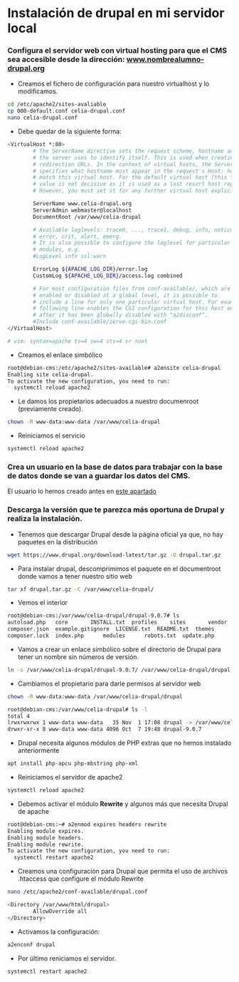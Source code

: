 # Instalación de drupal en mi servidor local

### Configura el servidor web con virtual hosting para que el CMS sea accesible desde la dirección: www.nombrealumno-drupal.org

* Creamos el fichero de configuración para nuestro virtualhost y lo modificamos.

```sh
cd /etc/apache2/sites-avaliable
cp 000-default.conf celia-drupal.conf
nano celia-drupal.conf 
```
* Debe quedar de la siguiente forma:

```sh
<VirtualHost *:80>
        # The ServerName directive sets the request scheme, hostname and port that
        # the server uses to identify itself. This is used when creating
        # redirection URLs. In the context of virtual hosts, the ServerName
        # specifies what hostname must appear in the request's Host: header to
        # match this virtual host. For the default virtual host (this file) this
        # value is not decisive as it is used as a last resort host regardless.
        # However, you must set it for any further virtual host explicitly.

        ServerName www.celia-drupal.org
        ServerAdmin webmaster@localhost
        DocumentRoot /var/www/celia-drupal

        # Available loglevels: trace8, ..., trace1, debug, info, notice, warn,
        # error, crit, alert, emerg.
        # It is also possible to configure the loglevel for particular
        # modules, e.g.
        #LogLevel info ssl:warn

        ErrorLog ${APACHE_LOG_DIR}/error.log
        CustomLog ${APACHE_LOG_DIR}/access.log combined

        # For most configuration files from conf-available/, which are
        # enabled or disabled at a global level, it is possible to
        # include a line for only one particular virtual host. For example the
        # following line enables the CGI configuration for this host only
        # after it has been globally disabled with "a2disconf".
        #Include conf-available/serve-cgi-bin.conf
</VirtualHost>

# vim: syntax=apache ts=4 sw=4 sts=4 sr noet
```

* Creamos el enlace simbólico

```sh
root@debian-cms:/etc/apache2/sites-available# a2ensite celia-drupal
Enabling site celia-drupal.
To activate the new configuration, you need to run:
  systemctl reload apache2
```

* Le damos los propietarios adecuados a nuestro documenroot (previamente creado).

```sh
chown -R www-data:www-data /var/www/celia-drupal
```

* Reiniciamos el servicio

```sh
systemctl reload apache2
```

### Crea un usuario en la base de datos para trabajar con la base de datos donde se van a guardar los datos del CMS. 

El usuario lo hemos creado antes en [este apartado](https://github.com/CeliaGMqrz/cms_install_debian/blob/main/t1_lamp.md)

### Descarga la versión que te parezca más oportuna de Drupal y realiza la instalación.

* Tenemos que descargar Drupal desde la página oficial ya que, no hay paquetes en la distribución

```sh
wget https://www.drupal.org/download-latest/tar.gz -O drupal.tar.gz
```

* Para instalar drupal, descomprimimos el paquete en el documentroot donde vamos a tener nuestro sitio web

```sh
tar xf drupal.tar.gz -C /var/www/celia-drupal/
```

* Vemos el interior

```sh
root@debian-cms:/var/www/celia-drupal/drupal-9.0.7# ls
autoload.php   core		  INSTALL.txt  profiles    sites       vendor
composer.json  example.gitignore  LICENSE.txt  README.txt  themes      web.config
composer.lock  index.php	  modules      robots.txt  update.php

``` 
* Vamos a crear un enlace simbólico sobre el directorio de Drupal para tener un nombre sin números de versión.

```sh
ln -s /var/www/celia-drupal/drupal-9.0.7/ /var/www/celia-drupal/drupal
```

* Cambiamos el propietario para darle permisos al servidor web

```sh
chown -R www-data:www-data /var/www/celia-drupal/drupal
```

```sh
root@debian-cms:/var/www/celia-drupal# ls -l
total 4
lrwxrwxrwx 1 www-data www-data   35 Nov  1 17:08 drupal -> /var/www/celia-drupal/drupal-9.0.7/
drwxr-xr-x 8 www-data www-data 4096 Oct  7 19:48 drupal-9.0.7

```

* Drupal necesita algunos módulos de PHP extras que no hemos instalado anteriormente 

```sh
apt install php-apcu php-mbstring php-xml
```

* Reiniciamos el servidor de apache2

```sh
systemctl reload apache2
```

* Debemos activar el módulo **Rewrite** y algunos más que necesita Drupal de apache

```sh
root@debian-cms:~# a2enmod expires headers rewrite
Enabling module expires.
Enabling module headers.
Enabling module rewrite.
To activate the new configuration, you need to run:
  systemctl restart apache2

```
* Creamos una configuración para Drupal que permita el uso de archivos .htaccess que configure el módulo Rewrite

```sh
nano /etc/apache2/conf-available/drupal.conf
```

```sh
<Directory /var/www/html/drupal>
        AllowOverride all
</Directory>
```

* Activamos la configuración:

```sh
a2enconf drupal
```

* Por último reniciamos el servidor.

```sh
systemctl restart apache2
```